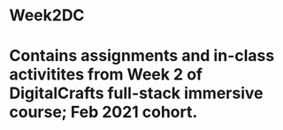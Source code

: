 # Week2DC
# Contains assignments and in-class activitites from Week 2 of DigitalCrafts full-stack immersive course; Feb 2021 cohort.
